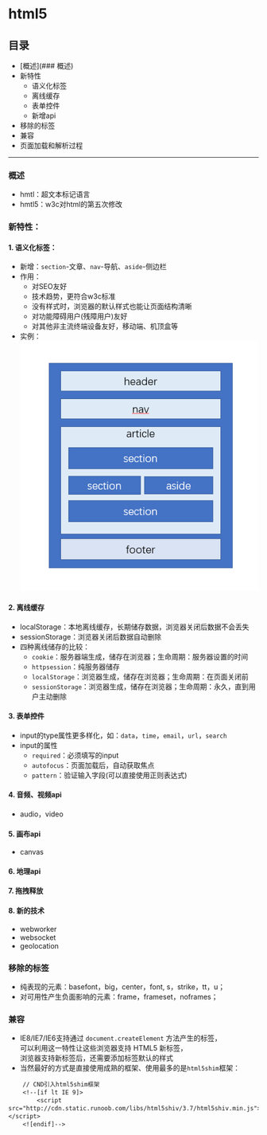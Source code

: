 	

# html5
## 目录
* [概述](### 概述)
* 新特性
	* 语义化标签
	* 离线缓存
	* 表单控件
	* 新增api
* 移除的标签
* 兼容
* 页面加载和解析过程
***

### 概述
* hmtl：超文本标记语言
* hmtl5：w3c对html的第五次修改
### 新特性：
#### 1. 语义化标签：
* 新增：`section`-文章、`nav`-导航、`aside`-侧边栏
* 作用：
	* 对SEO友好
	* 技术趋势，更符合w3c标准
	* 没有样式时，浏览器的默认样式也能让页面结构清晰
	* 对功能障碍用户(残障用户)友好
	* 对其他非主流终端设备友好，移动端、机顶盒等
* 实例：
	![](/images/layout.png "html5经典页面设计")
#### 2. 离线缓存
* localStorage：本地离线缓存，长期储存数据，浏览器关闭后数据不会丢失
* sessionStorage：浏览器关闭后数据自动删除
* 四种离线储存的比较：
	* `cookie`：服务器端生成，储存在浏览器；生命周期：服务器设置的时间
	* `httpsession`：纯服务器储存
	* `localStorage`：浏览器生成，储存在浏览器；生命周期：在页面关闭前
	* `sessionStorage`：浏览器生成，储存在浏览器；生命周期：永久，直到用户主动删除
#### 3. 表单控件
* input的type属性更多样化，如：`data`，`time`，`email`，`url`，`search`
* input的属性
	* `required`：必须填写的input
	* `autofocus`：页面加载后，自动获取焦点
	* `pattern`：验证输入字段(可以直接使用正则表达式)
#### 4. 音频、视频api
* audio，video
#### 5. 画布api
* canvas
#### 6. 地理api
#### 7. 拖拽释放
#### 8. 新的技术
* webworker
* websocket
* geolocation
### 移除的标签
* 纯表现的元素：basefont，big，center，font, s，strike，tt，u；
* 对可用性产生负面影响的元素：frame，frameset，noframes；
### 兼容
* IE8/IE7/IE6支持通过 `document.createElement` 方法产生的标签，         
	可以利用这一特性让这些浏览器支持 HTML5 新标签，        
	浏览器支持新标签后，还需要添加标签默认的样式         
* 当然最好的方式是直接使用成熟的框架、使用最多的是`html5shim`框架：
````
	// CND引入html5shim框架
	<!--[if lt IE 9]>
		<script src="http://cdn.static.runoob.com/libs/html5shiv/3.7/html5shiv.min.js"></script>
	<![endif]-->
````



